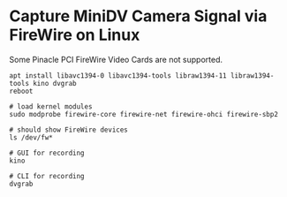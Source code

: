 # Capture MiniDV Camera Signal via FireWire on Linux
Some Pinacle PCI FireWire Video Cards are not supported.

```
apt install libavc1394-0 libavc1394-tools libraw1394-11 libraw1394-tools kino dvgrab
reboot

# load kernel modules
sudo modprobe firewire-core firewire-net firewire-ohci firewire-sbp2

# should show FireWire devices
ls /dev/fw*

# GUI for recording
kino

# CLI for recording
dvgrab
```
